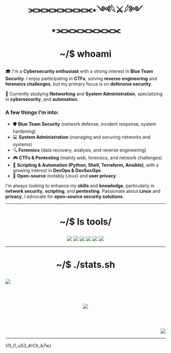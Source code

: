 # <p align="center">⫘⫘⫘⫘⫘⫘⫘⫘⋆༺𓆩⚔𓆪༻⋆⫘⫘⫘⫘⫘⫘⫘⫘</p>

# <p align="center">~/$ whoami</p>

🎓 I'm a **Cybersecurity enthusiast** with a strong interest in **Blue Team Security**. I enjoy participating in **CTFs**, solving **reverse engineering** and **forensics challenges**, but my primary focus is on **defensive security**.

🐧 Currently studying **Networking** and **System Administration**, specializing in **cybersecurity**, and **automation**.

### **A few things I’m into:**

- 🛡️ **Blue Team Security** (network defense, incident response, system hardening)
- 💻 **System Administration** (managing and securing networks and systems)
- 🔍 **Forensics** (data recovery, analysis, and reverse engineering)
- 🎮 **CTFs & Pentesting** (mainly web, forensics, and network challenges)
- 🐍 **Scripting & Automation (Python, Shell, Terraform, Ansible)**, with a growing interest in **DevOps & DevSecOps**
- 🐧 **Open-source** (notably Linux) and **user privacy**

I'm always looking to enhance my **skills** and **knowledge**, particularly in **network security**, **scripting**, and **pentesting**. Passionate about **Linux** and **privacy**, I advocate for **open-source security solutions**.


---
# <p align="center">~/$ ls tools/</p>

<p align="center">
  <img src="https://img.shields.io/badge/Linux-FCC624?style=for-the-badge&logo=linux&logoColor=black"/>
  <img src="https://img.shields.io/badge/Docker-2496ED?style=for-the-badge&logo=docker&logoColor=white"/>
  <img src="https://img.shields.io/badge/Python-3776AB?style=for-the-badge&logo=python&logoColor=white"/>
  <img src="https://img.shields.io/badge/Bash-FFC87C?style=for-the-badge&logo=gnubash&logoColor=black"/>
  <img src="https://img.shields.io/badge/Terraform-800080?style=for-the-badge&logo=terraform&logoColor=white"/>
  <img src="https://img.shields.io/badge/Ansible-FFFFFF?style=for-the-badge&logo=ansible&logoColor=black"/>
</p>


---

# <p align="center">~/$ ./stats.sh</p>

  <p align="left"><img src="https://github-readme-stats.vercel.app/api/top-langs/?username=caesesia&layout=compact&theme=vision-friendly-dark"/></p>
  <br>
  <br>
  <p align="center"><img src="https://github-readme-stats.vercel.app/api/pin/?username=caesesia&repo=rooter&layout=compact&theme=vision-friendly-dark"/></p>
  <br>
  <br>
  <p align="right"><img src="https://github-readme-streak-stats.herokuapp.com/?user=caesesia&theme=vision-friendly-dark"/></p>


---
<!--
## 📫 If you’re into **defensive security**, **network administration**, **DevOps**, **open-source**, or **privacy**, feel free to connect :
- ✉️ Email: `REDACTED`
- 🌐 Portfolio (in build): `REDACTED`

---
-->

*VII_{!_u53_4rCh_b7w}*
